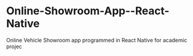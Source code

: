 # Online-Showroom-App--React-Native
Online Vehicle Showroom app programmed in React Native for academic projec
